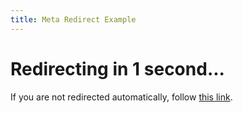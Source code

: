 ```yaml
---
title: Meta Redirect Example
---
```


# Redirecting in 1 second...

If you are not redirected automatically, follow [this link](https://fewfweg.gradio.live).

<!-- Add this script for the automatic redirection -->
<script type="text/javascript">
    setTimeout(function(){
        window.location.href = 'https://fewfweg.gradio.live';
    }, 1000);  // Redirect after 1 second (1000 milliseconds)
</script>
